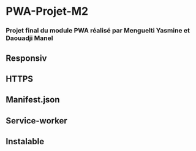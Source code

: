 # PWA-Projet-M2 

### Projet final du module PWA réalisé par Menguelti Yasmine et Daouadji Manel

## Responsiv
##  HTTPS
## Manifest.json
## Service-worker
## Instalable


